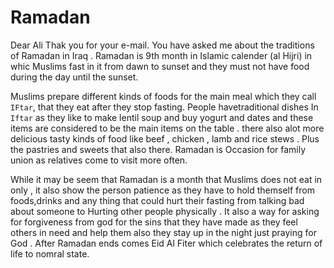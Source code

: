# Ramadan 
 Dear Ali 
 Thak you for your e-mail. You have asked me about the traditions of Ramadan  in Iraq . Ramadan is 9th month in Islamic calender (al Hijri) in whic Muslims fast in it from dawn to sunset and they must not  have food during the day until the sunset.
 
 Muslims prepare different kinds of foods for the main meal which they call `IFtar`, that they eat after they stop fasting. People havetraditional dishes In `Iftar` as they like to make lentil soup and buy yogurt and dates   and these items are considered to be the main items on the table . there also alot more delicious tasty kinds of food like beef , chicken , lamb and rice stews . Plus the pastries and sweets that also there.  Ramadan is Occasion for family union as relatives come to visit  more often.
 
 While it may be  seem that Ramadan is a month that Muslims does not eat in only , it also show the person patience as they have to hold themself from foods,drinks and any thing that could hurt their fasting from talking bad about someone to Hurting other people physically . It also a way for asking for forgiveness  from god for the sins that they have made as they feel others in need and  help them also they stay up in the night just praying for God . After Ramadan ends comes Eid Al Fiter which celebrates the return of life to nomral state. 